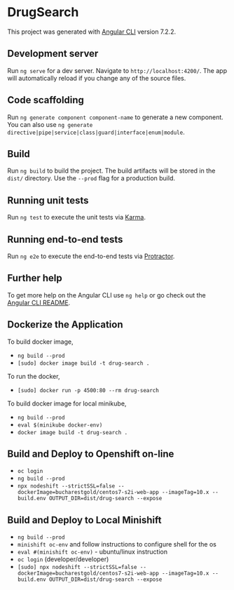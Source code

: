 # DrugSearch

This project was generated with [Angular CLI](https://github.com/angular/angular-cli) version 7.2.2.

## Development server

Run `ng serve` for a dev server. Navigate to `http://localhost:4200/`. The app will automatically reload if you change any of the source files.

## Code scaffolding

Run `ng generate component component-name` to generate a new component. You can also use `ng generate directive|pipe|service|class|guard|interface|enum|module`.

## Build

Run `ng build` to build the project. The build artifacts will be stored in the `dist/` directory. Use the `--prod` flag for a production build.

## Running unit tests

Run `ng test` to execute the unit tests via [Karma](https://karma-runner.github.io).

## Running end-to-end tests

Run `ng e2e` to execute the end-to-end tests via [Protractor](http://www.protractortest.org/).

## Further help

To get more help on the Angular CLI use `ng help` or go check out the [Angular CLI README](https://github.com/angular/angular-cli/blob/master/README.md).


## Dockerize the Application

To build docker image,

* `ng build --prod`
* `[sudo] docker image build -t drug-search .`

To run the docker,

* `[sudo] docker run -p 4500:80 --rm drug-search` 

To build docker image for local minikube,

* `ng build --prod`
* `eval $(minikube docker-env)`
* `docker image build -t drug-search .`

## Build and Deploy to Openshift on-line

* `oc login`
* `ng build --prod`
* `npx nodeshift --strictSSL=false --dockerImage=bucharestgold/centos7-s2i-web-app --imageTag=10.x --build.env OUTPUT_DIR=dist/drug-search --expose`

## Build and Deploy to Local Minishift

* `ng build --prod`
* `minishift oc-env` and follow instructions to configure shell for the os
* `eval #(minishift oc-env)` - ubuntu/linux instruction
* `oc login`  (developer/developer)
* `[sudo] npx nodeshift --strictSSL=false --dockerImage=bucharestgold/centos7-s2i-web-app --imageTag=10.x --build.env OUTPUT_DIR=dist/drug-search --expose`